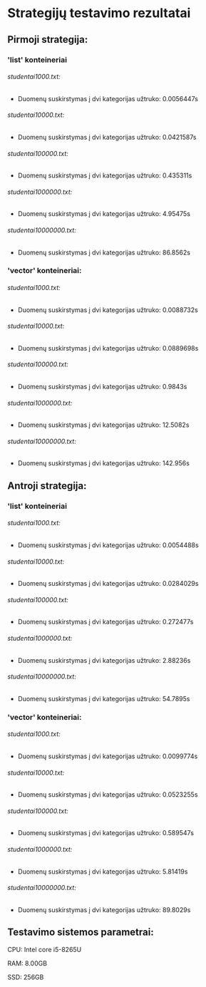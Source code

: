 # Strategijų testavimo rezultatai
## Pirmoji strategija: 
### 'list' konteineriai
###### studentai1000.txt: 
- Duomenų suskirstymas į dvi kategorijas užtruko: 0.0056447s

###### studentai10000.txt:
- Duomenų suskirstymas į dvi kategorijas užtruko: 0.0421587s

###### studentai100000.txt:
- Duomenų suskirstymas į dvi kategorijas užtruko: 0.435311s

###### studentai1000000.txt:
- Duomenų suskirstymas į dvi kategorijas užtruko: 4.95475s

###### studentai10000000.txt:
- Duomenų suskirstymas į dvi kategorijas užtruko: 86.8562s

### 'vector' konteineriai:
###### studentai1000.txt: 
- Duomenų suskirstymas į dvi kategorijas užtruko: 0.0088732s

###### studentai10000.txt:
- Duomenų suskirstymas į dvi kategorijas užtruko: 0.0889698s

###### studentai100000.txt:
- Duomenų suskirstymas į dvi kategorijas užtruko: 0.9843s

###### studentai1000000.txt:
- Duomenų suskirstymas į dvi kategorijas užtruko: 12.5082s

###### studentai10000000.txt:
- Duomenų suskirstymas į dvi kategorijas užtruko: 142.956s

## Antroji strategija: 
### 'list' konteineriai
###### studentai1000.txt: 
- Duomenų suskirstymas į dvi kategorijas užtruko: 0.0054488s

###### studentai10000.txt:
- Duomenų suskirstymas į dvi kategorijas užtruko: 0.0284029s

###### studentai100000.txt:
- Duomenų suskirstymas į dvi kategorijas užtruko: 0.272477s

###### studentai1000000.txt:
- Duomenų suskirstymas į dvi kategorijas užtruko: 2.88236s

###### studentai10000000.txt:
- Duomenų suskirstymas į dvi kategorijas užtruko: 54.7895s

### 'vector' konteineriai:
###### studentai1000.txt: 
- Duomenų suskirstymas į dvi kategorijas užtruko: 0.0099774s

###### studentai10000.txt:
- Duomenų suskirstymas į dvi kategorijas užtruko: 0.0523255s

###### studentai100000.txt:
- Duomenų suskirstymas į dvi kategorijas užtruko: 0.589547s

###### studentai1000000.txt:
- Duomenų suskirstymas į dvi kategorijas užtruko: 5.81419s

###### studentai10000000.txt:
- Duomenų suskirstymas į dvi kategorijas užtruko: 89.8029s


## Testavimo sistemos parametrai:
CPU: Intel core i5-8265U

RAM: 8.00GB

SSD: 256GB
